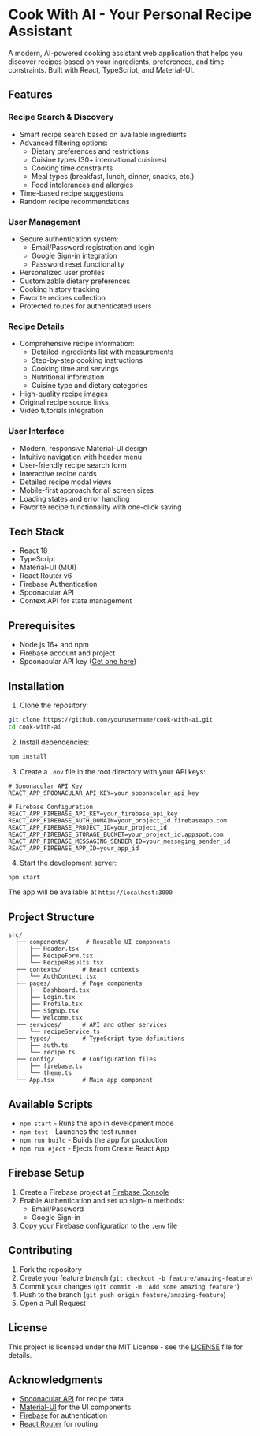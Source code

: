 # Cook With AI - Your Personal Recipe Assistant

A modern, AI-powered cooking assistant web application that helps you discover recipes based on your ingredients, preferences, and time constraints. Built with React, TypeScript, and Material-UI.

## Features

### Recipe Search & Discovery
- Smart recipe search based on available ingredients
- Advanced filtering options:
  - Dietary preferences and restrictions
  - Cuisine types (30+ international cuisines)
  - Cooking time constraints
  - Meal types (breakfast, lunch, dinner, snacks, etc.)
  - Food intolerances and allergies
- Time-based recipe suggestions
- Random recipe recommendations

### User Management
- Secure authentication system:
  - Email/Password registration and login
  - Google Sign-in integration
  - Password reset functionality
- Personalized user profiles
- Customizable dietary preferences
- Cooking history tracking
- Favorite recipes collection
- Protected routes for authenticated users

### Recipe Details
- Comprehensive recipe information:
  - Detailed ingredients list with measurements
  - Step-by-step cooking instructions
  - Cooking time and servings
  - Nutritional information
  - Cuisine type and dietary categories
- High-quality recipe images
- Original recipe source links
- Video tutorials integration

### User Interface
- Modern, responsive Material-UI design
- Intuitive navigation with header menu
- User-friendly recipe search form
- Interactive recipe cards
- Detailed recipe modal views
- Mobile-first approach for all screen sizes
- Loading states and error handling
- Favorite recipe functionality with one-click saving

## Tech Stack

- React 18
- TypeScript
- Material-UI (MUI)
- React Router v6
- Firebase Authentication
- Spoonacular API
- Context API for state management

## Prerequisites

- Node.js 16+ and npm
- Firebase account and project
- Spoonacular API key ([Get one here](https://spoonacular.com/food-api))

## Installation

1. Clone the repository:
```bash
git clone https://github.com/yourusername/cook-with-ai.git
cd cook-with-ai
```

2. Install dependencies:
```bash
npm install
```

3. Create a `.env` file in the root directory with your API keys:
```env
# Spoonacular API Key
REACT_APP_SPOONACULAR_API_KEY=your_spoonacular_api_key

# Firebase Configuration
REACT_APP_FIREBASE_API_KEY=your_firebase_api_key
REACT_APP_FIREBASE_AUTH_DOMAIN=your_project_id.firebaseapp.com
REACT_APP_FIREBASE_PROJECT_ID=your_project_id
REACT_APP_FIREBASE_STORAGE_BUCKET=your_project_id.appspot.com
REACT_APP_FIREBASE_MESSAGING_SENDER_ID=your_messaging_sender_id
REACT_APP_FIREBASE_APP_ID=your_app_id
```

4. Start the development server:
```bash
npm start
```

The app will be available at `http://localhost:3000`

## Project Structure

```
src/
  ├── components/     # Reusable UI components
  │   ├── Header.tsx
  │   ├── RecipeForm.tsx
  │   └── RecipeResults.tsx
  ├── contexts/      # React contexts
  │   └── AuthContext.tsx
  ├── pages/         # Page components
  │   ├── Dashboard.tsx
  │   ├── Login.tsx
  │   ├── Profile.tsx
  │   ├── Signup.tsx
  │   └── Welcome.tsx
  ├── services/      # API and other services
  │   └── recipeService.ts
  ├── types/         # TypeScript type definitions
  │   ├── auth.ts
  │   └── recipe.ts
  ├── config/        # Configuration files
  │   ├── firebase.ts
  │   └── theme.ts
  └── App.tsx        # Main app component
```

## Available Scripts

- `npm start` - Runs the app in development mode
- `npm test` - Launches the test runner
- `npm run build` - Builds the app for production
- `npm run eject` - Ejects from Create React App

## Firebase Setup

1. Create a Firebase project at [Firebase Console](https://console.firebase.google.com/)
2. Enable Authentication and set up sign-in methods:
   - Email/Password
   - Google Sign-in
3. Copy your Firebase configuration to the `.env` file

## Contributing

1. Fork the repository
2. Create your feature branch (`git checkout -b feature/amazing-feature`)
3. Commit your changes (`git commit -m 'Add some amazing feature'`)
4. Push to the branch (`git push origin feature/amazing-feature`)
5. Open a Pull Request

## License

This project is licensed under the MIT License - see the [LICENSE](LICENSE) file for details.

## Acknowledgments

- [Spoonacular API](https://spoonacular.com/food-api) for recipe data
- [Material-UI](https://mui.com/) for the UI components
- [Firebase](https://firebase.google.com/) for authentication
- [React Router](https://reactrouter.com/) for routing 